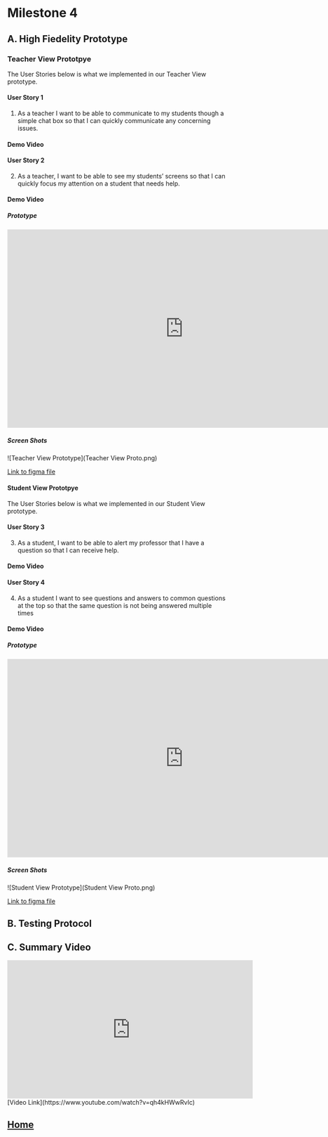 # Milestone 4

## A. High Fiedelity Prototype

### Teacher View Prototpye

The User Stories below is what we implemented in our Teacher View prototype.
#### User Story 1
1. As a teacher I want to be able to communicate to my students though a simple chat box so that I can quickly communicate any concerning issues.
#### Demo Video

#### User Story 2
2. As a teacher, I want to be able to see my students’ screens so that I can quickly focus my attention on a student that needs help.
#### Demo Video

##### Prototype
<iframe style="border: 1px solid rgba(0, 0, 0, 0.1);" width="800" height="450" src="https://www.figma.com/embed?embed_host=share&url=https%3A%2F%2Fwww.figma.com%2Fproto%2Fb23fewnEyw6ymh97GU7s4A%2FTeacher-View-Prototype%3Fnode-id%3D2%253A2%26scaling%3Dmin-zoom%26page-id%3D0%253A1%26starting-point-node-id%3D2%253A2" allowfullscreen></iframe>

##### Screen Shots
![Teacher View Prototype](Teacher View Proto.png)

[Link to figma file](https://www.figma.com/file/2jdxFWFSppvaT0ufsrkUoz/Student-View-Protoype?node-id=0%3A1) 

#### Student View Prototpye

The User Stories below is what we implemented in our Student View prototype.

#### User Story 3
3. As a student, I want to be able to alert my professor that I have a question so that I can receive help.
#### Demo Video

#### User Story 4
4. As a student I want to see questions and answers to common questions at the top so that the same question is not being answered multiple times
#### Demo Video


##### Prototype
<iframe style="border: 1px solid rgba(0, 0, 0, 0.1);" width="800" height="450" src="https://www.figma.com/embed?embed_host=share&url=https%3A%2F%2Fwww.figma.com%2Fproto%2F2jdxFWFSppvaT0ufsrkUoz%2FStudent-View-Protoype%3Fnode-id%3D7%253A51%26scaling%3Dmin-zoom%26page-id%3D0%253A1%26starting-point-node-id%3D7%253A51" allowfullscreen></iframe>

##### Screen Shots
![Student View Prototype](Student View Proto.png)

[Link to figma file](https://www.figma.com/file/b23fewnEyw6ymh97GU7s4A/Teacher-View-Prototype?node-id=8%3A69) 

## B. Testing Protocol


## C. Summary Video
<iframe width="560" height="315" src="https://www.youtube.com/embed/qh4kHWwRvIc" title="YouTube video player" frameborder="0" allow="accelerometer; autoplay; clipboard-write; encrypted-media; gyroscope; picture-in-picture" allowfullscreen></iframe>
[Video Link](https://www.youtube.com/watch?v=qh4kHWwRvIc)



## [Home](index.md)

